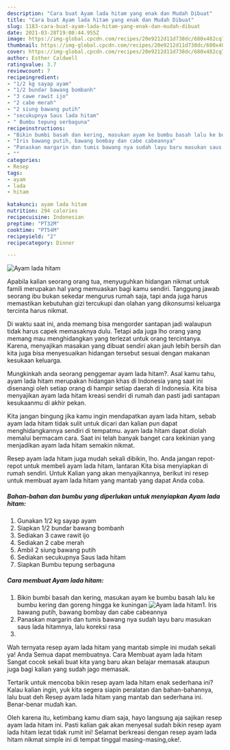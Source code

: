 ```yaml
---
description: "Cara buat Ayam lada hitam yang enak dan Mudah Dibuat"
title: "Cara buat Ayam lada hitam yang enak dan Mudah Dibuat"
slug: 1183-cara-buat-ayam-lada-hitam-yang-enak-dan-mudah-dibuat
date: 2021-03-28T19:08:44.955Z
image: https://img-global.cpcdn.com/recipes/20e9212d11d738dc/680x482cq70/ayam-lada-hitam-foto-resep-utama.jpg
thumbnail: https://img-global.cpcdn.com/recipes/20e9212d11d738dc/680x482cq70/ayam-lada-hitam-foto-resep-utama.jpg
cover: https://img-global.cpcdn.com/recipes/20e9212d11d738dc/680x482cq70/ayam-lada-hitam-foto-resep-utama.jpg
author: Esther Caldwell
ratingvalue: 3.7
reviewcount: 7
recipeingredient:
- "1/2 kg sayap ayam"
- "1/2 bundar bawang bombanh"
- "3 cawe rawit ijo"
- "2 cabe merah"
- "2 siung bawang putih"
- "secukupnya Saus lada hitam"
- " Bumbu tepung serbaguna"
recipeinstructions:
- "Bikin bumbi basah dan kering, masukan ayam ke bumbu basah lalu ke bumbu kering dan goreng hingga ke kuningan"
- "Iris bawang putih, bawang bombay dan cabe cabeannya"
- "Panaskan margarin dan tumis bawang nya sudah layu baru masukan saus lada hitamnya, lalu koreksi rasa"
- ""
categories:
- Resep
tags:
- ayam
- lada
- hitam

katakunci: ayam lada hitam 
nutrition: 294 calories
recipecuisine: Indonesian
preptime: "PT32M"
cooktime: "PT54M"
recipeyield: "2"
recipecategory: Dinner

---
```



![Ayam lada hitam](https://img-global.cpcdn.com/recipes/20e9212d11d738dc/680x482cq70/ayam-lada-hitam-foto-resep-utama.jpg)

Apabila kalian seorang orang tua, menyuguhkan hidangan nikmat untuk famili merupakan hal yang memuaskan bagi kamu sendiri. Tanggung jawab seorang ibu bukan sekedar mengurus rumah saja, tapi anda juga harus memastikan kebutuhan gizi tercukupi dan olahan yang dikonsumsi keluarga tercinta harus nikmat.

Di waktu  saat ini, anda memang bisa mengorder santapan jadi walaupun tidak harus capek memasaknya dulu. Tetapi ada juga lho orang yang memang mau menghidangkan yang terlezat untuk orang tercintanya. Karena, menyajikan masakan yang dibuat sendiri akan jauh lebih bersih dan kita juga bisa menyesuaikan hidangan tersebut sesuai dengan makanan kesukaan keluarga. 



Mungkinkah anda seorang penggemar ayam lada hitam?. Asal kamu tahu, ayam lada hitam merupakan hidangan khas di Indonesia yang saat ini disenangi oleh setiap orang di hampir setiap daerah di Indonesia. Kita bisa menyajikan ayam lada hitam kreasi sendiri di rumah dan pasti jadi santapan kesukaanmu di akhir pekan.

Kita jangan bingung jika kamu ingin mendapatkan ayam lada hitam, sebab ayam lada hitam tidak sulit untuk dicari dan kalian pun dapat menghidangkannya sendiri di tempatmu. ayam lada hitam dapat diolah memalui bermacam cara. Saat ini telah banyak banget cara kekinian yang menjadikan ayam lada hitam semakin nikmat.

Resep ayam lada hitam juga mudah sekali dibikin, lho. Anda jangan repot-repot untuk membeli ayam lada hitam, lantaran Kita bisa menyiapkan di rumah sendiri. Untuk Kalian yang akan menyajikannya, berikut ini resep untuk membuat ayam lada hitam yang mantab yang dapat Anda coba.

<!--inarticleads1-->

##### Bahan-bahan dan bumbu yang diperlukan untuk menyiapkan Ayam lada hitam:

1. Gunakan 1/2 kg sayap ayam
1. Siapkan 1/2 bundar bawang bombanh
1. Sediakan 3 cawe rawit ijo
1. Sediakan 2 cabe merah
1. Ambil 2 siung bawang putih
1. Sediakan secukupnya Saus lada hitam
1. Siapkan  Bumbu tepung serbaguna




<!--inarticleads2-->

##### Cara membuat Ayam lada hitam:

1. Bikin bumbi basah dan kering, masukan ayam ke bumbu basah lalu ke bumbu kering dan goreng hingga ke kuningan
<img src="https://img-global.cpcdn.com/steps/1c2fbd8861e2b6ba/160x128cq70/ayam-lada-hitam-langkah-memasak-1-foto.jpg" alt="Ayam lada hitam">1. Iris bawang putih, bawang bombay dan cabe cabeannya
1. Panaskan margarin dan tumis bawang nya sudah layu baru masukan saus lada hitamnya, lalu koreksi rasa
1. 




Wah ternyata resep ayam lada hitam yang mantab simple ini mudah sekali ya! Anda Semua dapat membuatnya. Cara Membuat ayam lada hitam Sangat cocok sekali buat kita yang baru akan belajar memasak ataupun juga bagi kalian yang sudah jago memasak.

Tertarik untuk mencoba bikin resep ayam lada hitam enak sederhana ini? Kalau kalian ingin, yuk kita segera siapin peralatan dan bahan-bahannya, lalu buat deh Resep ayam lada hitam yang mantab dan sederhana ini. Benar-benar mudah kan. 

Oleh karena itu, ketimbang kamu diam saja, hayo langsung aja sajikan resep ayam lada hitam ini. Pasti kalian gak akan menyesal sudah bikin resep ayam lada hitam lezat tidak rumit ini! Selamat berkreasi dengan resep ayam lada hitam nikmat simple ini di tempat tinggal masing-masing,oke!.

